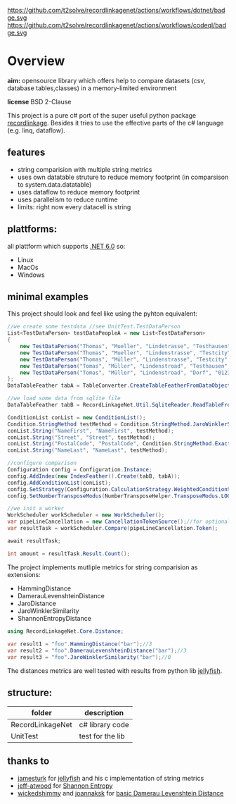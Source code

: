 https://github.com/t2solve/recordlinkagenet/actions/workflows/dotnet/badge.svg
https://github.com/t2solve/recordlinkagenet/actions/workflows/codeql/badge.svg

# Overview

**aim:** opensource library which offers help to compare datasets (csv, database tables,classes) in a memory-limited environment  

**license** BSD 2-Clause

This project is a pure c# port of the super useful python package [recordlinkage](https://recordlinkage.readthedocs.io/en/latest/about.html).
Besides it tries to use the effective parts of the c# language (e.g. linq, dataflow).

## features
- string comparision with multiple string metrics
- uses own datatable struture to reduce memory footprint (in comparsison to system.data.datatable)
- uses dataflow to reduce memory footprint
- uses parallelism to reduce runtime
- limits: right now every datacell is string

## plattforms:
all plattform which supports [.NET 6.0](https://dotnet.microsoft.com/en-us/download/dotnet/6.0)
so:

- Linux
- MacOs
- Windows

## minimal examples
This project should look and feel like using the pyhton equivalent:
```c#       
//we create some testdata //see UnitTest.TestDataPerson
List<TestDataPerson> testDataPeopleA = new List<TestDataPerson>
{
    new TestDataPerson("Thomas", "Mueller", "Lindetrasse", "Testhausen", "12345"),
    new TestDataPerson("Thomas", "Mueller", "Lindenstrasse", "Testcity", "012345"),
    new TestDataPerson("Thomas", "Müller", "Lindenstrasse", "Testcity", "012345"),
    new TestDataPerson("Tomas", "Müller", "Lindenstroad", "Testhausen", "012342"),
    new TestDataPerson("Tomas", "Müller", "Lindenstroad", "Dorf", "012342")
};
DataTableFeather tabA = TableConverter.CreateTableFeatherFromDataObjectList(testDataPeopleA);

//we load some data from sqlite file
DataTableFeather tabB = RecordLinkageNet.Util.SqliteReader.ReadTableFromSqliteFile("filenameof.sqlite","testtablename");

ConditionList conList = new ConditionList();
Condition.StringMethod testMethod = Condition.StringMethod.JaroWinklerSimilarity;
conList.String("NameFirst", "NameFirst", testMethod);
conList.String("Street", "Street", testMethod);
conList.String("PostalCode", "PostalCode", Condition.StringMethod.Exact);
conList.String("NameLast", "NameLast", testMethod);

//configure comparison
Configuration config = Configuration.Instance;
config.AddIndex(new IndexFeather().Create(tabB, tabA));
config.AddConditionList(conList);
config.SetStrategy(Configuration.CalculationStrategy.WeightedConditionSum);
config.SetNumberTransposeModus(NumberTransposeHelper.TransposeModus.LOG10); ;

//we init a worker
WorkScheduler workScheduler = new WorkScheduler();
var pipeLineCancellation = new CancellationTokenSource();//for optional cancellation
var resultTask = workScheduler.Compare(pipeLineCancellation.Token);

await resultTask;

int amount = resultTask.Result.Count();
```

The project implements mutliple metrics for string comparision as extensions:

- HammingDistance
- DamerauLevenshteinDistance
- JaroDistance
- JaroWinklerSimilarity
- ShannonEntropyDistance

```c# 
using RecordLinkageNet.Core.Distance;
 
var result1 = "foo".HammingDistance("bar");//3
var result2 = "foo".DamerauLevenshteinDistance("bar");//3
var result3 = "foo".JaroWinklerSimilarity("bar");//0
```
The distances metrics are well tested with results from python lib [jellyfish](https://github.com/jamesturk/jellyfish).

## structure:

| folder | description |
| ----------- | ----------- |
| RecordLinkageNet | c# library code  |
| UnitTest | test for the lib  |

## thanks to
- [jamesturk](https://github.com/jamesturk) for [jellyfish](https://github.com/jamesturk/jellyfish) and his c implementation of string metrics
- [jeff-atwood](https://codereview.stackexchange.com/users/136/jeff-atwood) for [Shannon Entropy](https://codereview.stackexchange.com/a/909)
- [wickedshimmy](https://gist.github.com/wickedshimmy) and [joannaksk](https://gist.github.com/joannaksk) for [basic Damerau Levenshtein Distance](https://gist.github.com/joannaksk/da110f9b05ff38d3f4ea4d149a0eb55e)

